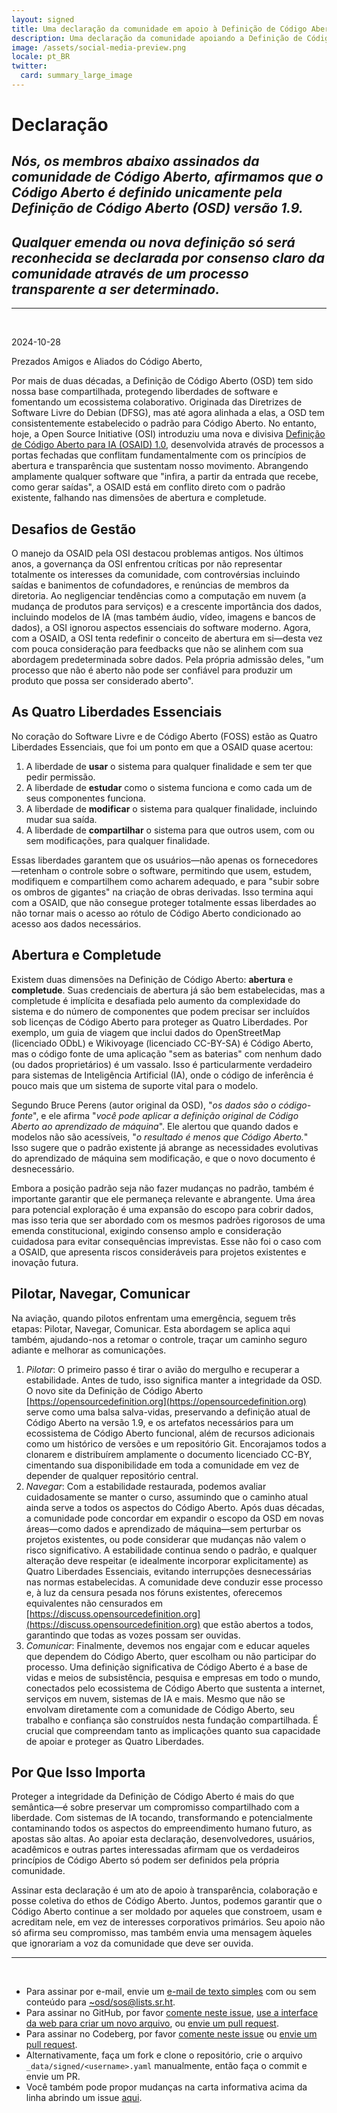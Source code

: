 ```yaml
---
layout: signed
title: Uma declaração da comunidade em apoio à Definição de Código Aberto (OSD)
description: Uma declaração da comunidade apoiando a Definição de Código Aberto (OSD) versão 1.9
image: /assets/social-media-preview.png
locale: pt_BR
twitter:
  card: summary_large_image
---
```


# **Declaração**

## *Nós, os membros abaixo assinados da comunidade de Código Aberto, afirmamos que o Código Aberto é definido unicamente pela Definição de Código Aberto (OSD) versão 1.9.*

## *Qualquer emenda ou nova definição só será reconhecida se declarada por consenso claro da comunidade através de um processo transparente a ser determinado.*

---
<br>

2024-10-28

Prezados Amigos e Aliados do Código Aberto,

Por mais de duas décadas, a Definição de Código Aberto (OSD) tem sido nossa base compartilhada, protegendo liberdades de software e fomentando um ecossistema colaborativo. Originada das Diretrizes de Software Livre do Debian (DFSG), mas até agora alinhada a elas, a OSD tem consistentemente estabelecido o padrão para Código Aberto. No entanto, hoje, a Open Source Initiative (OSI) introduziu uma nova e divisiva [Definição de Código Aberto para IA (OSAID) 1.0](https://opensource.org/ai/open-source-ai-definition), desenvolvida através de processos a portas fechadas que conflitam fundamentalmente com os princípios de abertura e transparência que sustentam nosso movimento. Abrangendo amplamente qualquer software que "infira, a partir da entrada que recebe, como gerar saídas", a OSAID está em conflito direto com o padrão existente, falhando nas dimensões de abertura e completude.

## Desafios de Gestão

O manejo da OSAID pela OSI destacou problemas antigos. Nos últimos anos, a governança da OSI enfrentou críticas por não representar totalmente os interesses da comunidade, com controvérsias incluindo saídas e banimentos de cofundadores, e renúncias de membros da diretoria. Ao negligenciar tendências como a computação em nuvem (a mudança de produtos para serviços) e a crescente importância dos dados, incluindo modelos de IA (mas também áudio, vídeo, imagens e bancos de dados), a OSI ignorou aspectos essenciais do software moderno. Agora, com a OSAID, a OSI tenta redefinir o conceito de abertura em si—desta vez com pouca consideração para feedbacks que não se alinhem com sua abordagem predeterminada sobre dados. Pela própria admissão deles, "um processo que não é aberto não pode ser confiável para produzir um produto que possa ser considerado aberto".

## As Quatro Liberdades Essenciais

No coração do Software Livre e de Código Aberto (FOSS) estão as Quatro Liberdades Essenciais, que foi um ponto em que a OSAID quase acertou:

1.	A liberdade de **usar** o sistema para qualquer finalidade e sem ter que pedir permissão.
2.	A liberdade de **estudar** como o sistema funciona e como cada um de seus componentes funciona.
3.	A liberdade de **modificar** o sistema para qualquer finalidade, incluindo mudar sua saída.
4.	A liberdade de **compartilhar** o sistema para que outros usem, com ou sem modificações, para qualquer finalidade.

Essas liberdades garantem que os usuários—não apenas os fornecedores—retenham o controle sobre o software, permitindo que usem, estudem, modifiquem e compartilhem como acharem adequado, e para "subir sobre os ombros de gigantes" na criação de obras derivadas. Isso termina aqui com a OSAID, que não consegue proteger totalmente essas liberdades ao não tornar mais o acesso ao rótulo de Código Aberto condicionado ao acesso aos dados necessários.

## Abertura e Completude

Existem duas dimensões na Definição de Código Aberto: **abertura** e **completude**. Suas credenciais de abertura já são bem estabelecidas, mas a completude é implícita e desafiada pelo aumento da complexidade do sistema e do número de componentes que podem precisar ser incluídos sob licenças de Código Aberto para proteger as Quatro Liberdades. Por exemplo, um guia de viagem que inclui dados do OpenStreetMap (licenciado ODbL) e Wikivoyage (licenciado CC-BY-SA) é Código Aberto, mas o código fonte de uma aplicação "sem as baterias" com nenhum dado (ou dados proprietários) é um vassalo. Isso é particularmente verdadeiro para sistemas de Inteligência Artificial (IA), onde o código de inferência é pouco mais que um sistema de suporte vital para o modelo.

Segundo Bruce Perens (autor original da OSD), "*os dados são o código-fonte*", e ele afirma "*você pode aplicar a definição original de Código Aberto ao aprendizado de máquina*". Ele alertou que quando dados e modelos não são acessíveis, "*o resultado é menos que Código Aberto.*" Isso sugere que o padrão existente já abrange as necessidades evolutivas do aprendizado de máquina sem modificação, e que o novo documento é desnecessário.

Embora a posição padrão seja não fazer mudanças no padrão, também é importante garantir que ele permaneça relevante e abrangente. Uma área para potencial exploração é uma expansão do escopo para cobrir dados, mas isso teria que ser abordado com os mesmos padrões rigorosos de uma emenda constitucional, exigindo consenso amplo e consideração cuidadosa para evitar consequências imprevistas. Esse não foi o caso com a OSAID, que apresenta riscos consideráveis para projetos existentes e inovação futura.

## Pilotar, Navegar, Comunicar

Na aviação, quando pilotos enfrentam uma emergência, seguem três etapas: Pilotar, Navegar, Comunicar. Esta abordagem se aplica aqui também, ajudando-nos a retomar o controle, traçar um caminho seguro adiante e melhorar as comunicações.

1.	*Pilotar*: O primeiro passo é tirar o avião do mergulho e recuperar a estabilidade. Antes de tudo, isso significa manter a integridade da OSD. O novo site da Definição de Código Aberto [https://opensourcedefinition.org](https://opensourcedefinition.org) serve como uma balsa salva-vidas, preservando a definição atual de Código Aberto na versão 1.9, e os artefatos necessários para um ecossistema de Código Aberto funcional, além de recursos adicionais como um histórico de versões e um repositório Git. Encorajamos todos a clonarem e distribuírem amplamente o documento licenciado CC-BY, cimentando sua disponibilidade em toda a comunidade em vez de depender de qualquer repositório central.
2.	*Navegar*: Com a estabilidade restaurada, podemos avaliar cuidadosamente se manter o curso, assumindo que o caminho atual ainda serve a todos os aspectos do Código Aberto. Após duas décadas, a comunidade pode concordar em expandir o escopo da OSD em novas áreas—como dados e aprendizado de máquina—sem perturbar os projetos existentes, ou pode considerar que mudanças não valem o risco significativo. A estabilidade continua sendo o padrão, e qualquer alteração deve respeitar (e idealmente incorporar explicitamente) as Quatro Liberdades Essenciais, evitando interrupções desnecessárias nas normas estabelecidas. A comunidade deve conduzir esse processo e, à luz da censura pesada nos fóruns existentes, oferecemos equivalentes não censurados em [https://discuss.opensourcedefinition.org](https://discuss.opensourcedefinition.org) que estão abertos a todos, garantindo que todas as vozes possam ser ouvidas.
3.	*Comunicar*: Finalmente, devemos nos engajar com e educar aqueles que dependem do Código Aberto, quer escolham ou não participar do processo. Uma definição significativa de Código Aberto é a base de vidas e meios de subsistência, pesquisa e empresas em todo o mundo, conectados pelo ecossistema de Código Aberto que sustenta a internet, serviços em nuvem, sistemas de IA e mais. Mesmo que não se envolvam diretamente com a comunidade de Código Aberto, seu trabalho e confiança são construídos nesta fundação compartilhada. É crucial que compreendam tanto as implicações quanto sua capacidade de apoiar e proteger as Quatro Liberdades.

## Por Que Isso Importa

Proteger a integridade da Definição de Código Aberto é mais do que semântica—é sobre preservar um compromisso compartilhado com a liberdade. Com sistemas de IA tocando, transformando e potencialmente contaminando todos os aspectos do empreendimento humano futuro, as apostas são altas. Ao apoiar esta declaração, desenvolvedores, usuários, acadêmicos e outras partes interessadas afirmam que os verdadeiros princípios de Código Aberto só podem ser definidos pela própria comunidade.

Assinar esta declaração é um ato de apoio à transparência, colaboração e posse coletiva do ethos de Código Aberto. Juntos, podemos garantir que o Código Aberto continue a ser moldado por aqueles que constroem, usam e acreditam nele, em vez de interesses corporativos primários. Seu apoio não só afirma seu compromisso, mas também envia uma mensagem àqueles que ignorariam a voz da comunidade que deve ser ouvida.

---
<br>

- Para assinar por e-mail, envie um [e-mail de texto simples](https://useplaintext.email/) com ou sem conteúdo para [~osd/sos@lists.sr.ht](mailto:~osd/sos@lists.sr.ht).
- Para assinar no GitHub, por favor [comente neste issue](https://github.com/OpenSourceDefinition/sos/issues/1), [use a interface da web para criar um novo arquivo](https://github.com/OpenSourceDefinition/sos/new/main/_data/signed), ou [envie um pull request](https://github.com/OpenSourceDefinition/sos/pulls).
- Para assinar no Codeberg, por favor [comente neste issue](https://codeberg.org/osd/sos/issues/1) ou [envie um pull request](https://codeberg.org/osd/sos/pulls).
- Alternativamente, faça um fork e clone o repositório, crie o arquivo `_data/signed/<username>.yaml` manualmente, então faça o commit e envie um PR.
- Você também pode propor mudanças na carta informativa acima da linha abrindo um issue [aqui](https://codeberg.org/osd/sos/issues).
